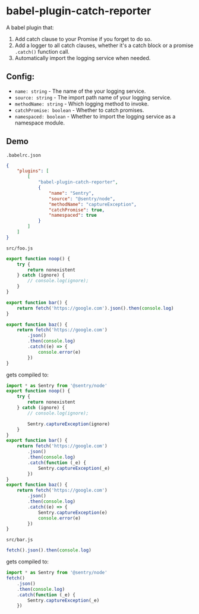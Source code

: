# babel-plugin-catch-reporter

A babel plugin that:

1. Add catch clause to your Promise if you forget to do so.
2. Add a logger to all catch clauses, whether it's a catch block or a promise `.catch()` function call.
3. Automatically import the logging service when needed.

## Config:

-   `name: string` - The name of the your logging service.
-   `source: string` - The import path name of your logging service.
-   `methodName: string` - Which logging method to invoke.
-   `catchPromise: boolean` - Whether to catch promises.
-   `namespaced: boolean` - Whether to import the logging service as a namespace module.

## Demo

`.babelrc.json`

```json
{
    "plugins": [
        [
            "babel-plugin-catch-reporter",
            {
                "name": "Sentry",
                "source": "@sentry/node",
                "methodName": "captureException",
                "catchPromise": true,
                "namespaced": true
            }
        ]
    ]
}
```

`src/foo.js`

```js
export function noop() {
    try {
        return nonexistent
    } catch (ignore) {
        // console.log(ignore);
    }
}

export function bar() {
    return fetch('https://google.com').json().then(console.log)
}

export function baz() {
    return fetch('https://google.com')
        .json()
        .then(console.log)
        .catch((e) => {
            console.error(e)
        })
}
```

gets compiled to:

```js
import * as Sentry from '@sentry/node'
export function noop() {
    try {
        return nonexistent
    } catch (ignore) {
        // console.log(ignore);

        Sentry.captureException(ignore)
    }
}
export function bar() {
    return fetch('https://google.com')
        .json()
        .then(console.log)
        .catch(function (_e) {
            Sentry.captureException(_e)
        })
}
export function baz() {
    return fetch('https://google.com')
        .json()
        .then(console.log)
        .catch((e) => {
            Sentry.captureException(e)
            console.error(e)
        })
}
```

`src/bar.js`

```js
fetch().json().then(console.log)
```

gets compiled to:

```js
import * as Sentry from '@sentry/node'
fetch()
    .json()
    .then(console.log)
    .catch(function (_e) {
        Sentry.captureException(_e)
    })
```
